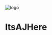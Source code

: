 ![logo](https://avatars0.githubusercontent.com/u/58910441?s=460&u=d2a18f6e39ec06fc199ad24cdd5a14cbabc673fa&v=4 "ItsAJHere")
# ItsAJHere
